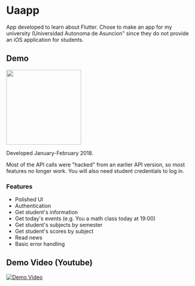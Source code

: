 # Uaapp
App developed to learn about Flutter. Chose to make an app for my university (Universidad Autonoma de Asuncion" since they do not provide an iOS application for students.

## Demo
<img src="/readme/demo.gif" width="200"/>

Developed January-February 2018.

Most of the API calls were "hacked" from an earlier API version, so most features no longer work.
You will also need student credentials to log in.

### Features

- Polished UI
- Authentication
- Get student's information
- Get today's events (e.g. You a math class today at 19:00)
- Get student's subjects by semester
- Get student's scores by subject
- Read news
- Basic error handling


## Demo Video (Youtube)
[![Demo Video](https://img.youtube.com/vi/pMrCJcqUxyg/maxresdefault.jpg)](https://youtu.be/pMrCJcqUxyg)
